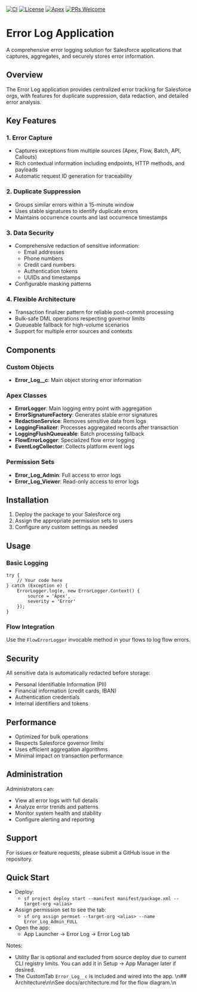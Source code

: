 ﻿[![CI](https://github.com/OWNER/REPO/actions/workflows/ci.yml/badge.svg)](.github/workflows/ci.yml)
[![License](https://img.shields.io/badge/License-MIT-blue.svg)](LICENSE) [![Apex](https://img.shields.io/badge/Salesforce-Apex-blue)](#) [![PRs Welcome](https://img.shields.io/badge/PRs-welcome-brightgreen.svg)](CONTRIBUTING.md)

# Error Log Application

A comprehensive error logging solution for Salesforce applications that captures, aggregates, and securely stores error information.

## Overview

The Error Log application provides centralized error tracking for Salesforce orgs, with features for duplicate suppression, data redaction, and detailed error analysis.

## Key Features

### 1. Error Capture
- Captures exceptions from multiple sources (Apex, Flow, Batch, API, Callouts)
- Rich contextual information including endpoints, HTTP methods, and payloads
- Automatic request ID generation for traceability

### 2. Duplicate Suppression
- Groups similar errors within a 15-minute window
- Uses stable signatures to identify duplicate errors
- Maintains occurrence counts and last occurrence timestamps

### 3. Data Security
- Comprehensive redaction of sensitive information:
  - Email addresses
  - Phone numbers
  - Credit card numbers
  - Authentication tokens
  - UUIDs and timestamps
- Configurable masking patterns

### 4. Flexible Architecture
- Transaction finalizer pattern for reliable post-commit processing
- Bulk-safe DML operations respecting governor limits
- Queueable fallback for high-volume scenarios
- Support for multiple error sources and contexts

## Components

### Custom Objects
- **Error_Log__c**: Main object storing error information

### Apex Classes
- **ErrorLogger**: Main logging entry point with aggregation
- **ErrorSignatureFactory**: Generates stable error signatures
- **RedactionService**: Removes sensitive data from logs
- **LoggingFinalizer**: Processes aggregated records after transaction
- **LoggingFlushQueueable**: Batch processing fallback
- **FlowErrorLogger**: Specialized flow error logging
- **EventLogCollector**: Collects platform event logs

### Permission Sets
- **Error_Log_Admin**: Full access to error logs
- **Error_Log_Viewer**: Read-only access to error logs

## Installation

1. Deploy the package to your Salesforce org
2. Assign the appropriate permission sets to users
3. Configure any custom settings as needed

## Usage

### Basic Logging
```apex
try {
    // Your code here
} catch (Exception e) {
    ErrorLogger.log(e, new ErrorLogger.Context() {
        source = 'Apex',
        severity = 'Error'
    });
}
```

### Flow Integration
Use the `FlowErrorLogger` invocable method in your flows to log flow errors.

## Security

All sensitive data is automatically redacted before storage:
- Personal Identifiable Information (PII)
- Financial information (credit cards, IBAN)
- Authentication credentials
- Internal identifiers and tokens

## Performance

- Optimized for bulk operations
- Respects Salesforce governor limits
- Uses efficient aggregation algorithms
- Minimal impact on transaction performance

## Administration

Administrators can:
- View all error logs with full details
- Analyze error trends and patterns
- Monitor system health and stability
- Configure alerting and reporting

## Support

For issues or feature requests, please submit a GitHub issue in the repository.

## Quick Start

- Deploy:
  - `sf project deploy start --manifest manifest/package.xml --target-org <alias>`
- Assign permission set to see the tab:
  - `sf org assign permset --target-org <alias> --name Error_Log_Admin_FULL`
- Open the app:
  - App Launcher → Error Log → Error Log tab

Notes:
- Utility Bar is optional and excluded from source deploy due to current CLI registry limits. You can add it in Setup → App Manager later if desired.
- The CustomTab `Error_Log__c` is included and wired into the app.
\n## Architecture\n\nSee docs/architecture.md for the flow diagram.\n

